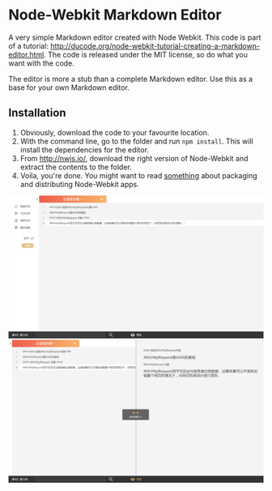 # Node-Webkit Markdown Editor
A very simple Markdown editor created with Node Webkit. This code is part of a tutorial: <http://ducode.org/node-webkit-tutorial-creating-a-markdown-editor.html>. The code is released under the MIT license, so do what you want with the code.

The editor is more a stub than a complete Markdown editor. Use this as a base for your own Markdown editor.

## Installation

1. Obviously, download the code to your favourite location.
1. With the command line, go to the folder and run `npm install`. This will install the dependencies for the editor.
1. From <http://nwjs.io/>, download the right version of Node-Webkit and extract the contents to the folder.
1. Voila, you're done. You might want to read [something](https://github.com/nwjs/nw.js/wiki/How-to-package-and-distribute-your-apps) about packaging and distributing Node-Webkit apps.

![The editor](/img/UI1.jpg)
![The editor](/img/UI2.jpg)